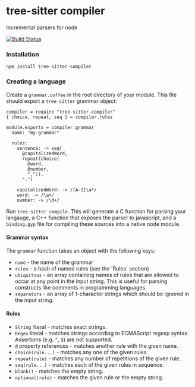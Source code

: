# tree-sitter compiler

Incremental parsers for node

[![Build Status](https://travis-ci.org/maxbrunsfeld/node-tree-sitter-compiler.svg?branch=master)](https://travis-ci.org/maxbrunsfeld/node-tree-sitter-compiler)

### Installation

```
npm install tree-sitter-compiler
```

### Creating a language

Create a `grammar.coffee` in the root directory of your module. This file should export a `tree-sitter` grammar object:

```coffee-script
compiler = require "tree-sitter-compiler"
{ choice, repeat, seq } = compiler.rules

module.exports = compiler.grammar
  name: "my-grammar"
  
  rules:
    sentence: -> seq(
      @capitalizedWord,
      repeat(choice(
        @word,
        @number,
        ",")),
      ".")
      
    capitalizedWord: -> /[A-Z]\a*/
    word: -> /\a+/
    number: -> /\d+/
```

Run `tree-sitter compile`. This will generate a C function for parsing your langauge, a C++ function that exposes the parser to javascript, and a `binding.gyp` file for compiling these sources into a native node module.

#### Grammar syntax

The `grammar` function takes an object with the following keys:

* `name` - the name of the grammar
* `rules` - a hash of named rules (see the 'Rules' section)
* `ubiquitous` - an array containing names of rules that are allowed to occur at any point in the input string. This is useful for parsing constructs like comments in programming languages.
* `separators` - an array of 1-character strings which should be ignored in the input string.

#### Rules

* `String` literal - matches exact strings.
* `Regex` literal - matches strings according to ECMAScript regexp syntax. Assertions (e.g. `^`, `$`) are not supported.
* `@` property references - matches another rule with the given name.
* `choice(rule...)` - matches any one of the given rules.
* `repeat(rule)` - matches any number of repetitions of the given rule.
* `seq(rule...)` - matches each of the given rules in sequence.
* `blank()` - matches the empty string.
* `optional(rule)` - matches the given rule or the empty string.
